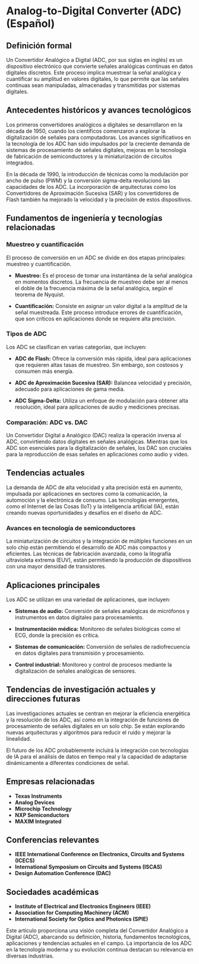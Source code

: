 # Analog-to-Digital Converter (ADC) (Español)

## Definición formal

Un Convertidor Analógico a Digital (ADC, por sus siglas en inglés) es un dispositivo electrónico que convierte señales analógicas continuas en datos digitales discretos. Este proceso implica muestrear la señal analógica y cuantificar su amplitud en valores digitales, lo que permite que las señales continuas sean manipuladas, almacenadas y transmitidas por sistemas digitales.

## Antecedentes históricos y avances tecnológicos

Los primeros convertidores analógicos a digitales se desarrollaron en la década de 1950, cuando los científicos comenzaron a explorar la digitalización de señales para computadoras. Los avances significativos en la tecnología de los ADC han sido impulsados por la creciente demanda de sistemas de procesamiento de señales digitales, mejoras en la tecnología de fabricación de semiconductores y la miniaturización de circuitos integrados.

En la década de 1990, la introducción de técnicas como la modulación por ancho de pulso (PWM) y la conversión sigma-delta revolucionó las capacidades de los ADC. La incorporación de arquitecturas como los Convertidores de Aproximación Sucesiva (SAR) y los convertidores de Flash también ha mejorado la velocidad y la precisión de estos dispositivos. 

## Fundamentos de ingeniería y tecnologías relacionadas

### Muestreo y cuantificación

El proceso de conversión en un ADC se divide en dos etapas principales: muestreo y cuantificación. 

- **Muestreo:** Es el proceso de tomar una instantánea de la señal analógica en momentos discretos. La frecuencia de muestreo debe ser al menos el doble de la frecuencia máxima de la señal analógica, según el teorema de Nyquist.
  
- **Cuantificación:** Consiste en asignar un valor digital a la amplitud de la señal muestreada. Este proceso introduce errores de cuantificación, que son críticos en aplicaciones donde se requiere alta precisión.

### Tipos de ADC

Los ADC se clasifican en varias categorías, que incluyen:

- **ADC de Flash:** Ofrece la conversión más rápida, ideal para aplicaciones que requieren altas tasas de muestreo. Sin embargo, son costosos y consumen más energía.
  
- **ADC de Aproximación Sucesiva (SAR):** Balancea velocidad y precisión, adecuado para aplicaciones de gama media.
  
- **ADC Sigma-Delta:** Utiliza un enfoque de modulación para obtener alta resolución, ideal para aplicaciones de audio y mediciones precisas.

### Comparación: ADC vs. DAC

Un Convertidor Digital a Analógico (DAC) realiza la operación inversa al ADC, convirtiendo datos digitales en señales analógicas. Mientras que los ADC son esenciales para la digitalización de señales, los DAC son cruciales para la reproducción de esas señales en aplicaciones como audio y video.

## Tendencias actuales

La demanda de ADC de alta velocidad y alta precisión está en aumento, impulsada por aplicaciones en sectores como la comunicación, la automoción y la electrónica de consumo. Las tecnologías emergentes, como el Internet de las Cosas (IoT) y la inteligencia artificial (IA), están creando nuevas oportunidades y desafíos en el diseño de ADC.

### Avances en tecnología de semiconductores

La miniaturización de circuitos y la integración de múltiples funciones en un solo chip están permitiendo el desarrollo de ADC más compactos y eficientes. Las técnicas de fabricación avanzada, como la litografía ultravioleta extrema (EUV), están permitiendo la producción de dispositivos con una mayor densidad de transistores.

## Aplicaciones principales

Los ADC se utilizan en una variedad de aplicaciones, que incluyen:

- **Sistemas de audio:** Conversión de señales analógicas de micrófonos y instrumentos en datos digitales para procesamiento.
  
- **Instrumentación médica:** Monitoreo de señales biológicas como el ECG, donde la precisión es crítica.
  
- **Sistemas de comunicación:** Conversión de señales de radiofrecuencia en datos digitales para transmisión y procesamiento.

- **Control industrial:** Monitoreo y control de procesos mediante la digitalización de señales analógicas de sensores.

## Tendencias de investigación actuales y direcciones futuras

Las investigaciones actuales se centran en mejorar la eficiencia energética y la resolución de los ADC, así como en la integración de funciones de procesamiento de señales digitales en un solo chip. Se están explorando nuevas arquitecturas y algoritmos para reducir el ruido y mejorar la linealidad.

El futuro de los ADC probablemente incluirá la integración con tecnologías de IA para el análisis de datos en tiempo real y la capacidad de adaptarse dinámicamente a diferentes condiciones de señal.

## Empresas relacionadas

- **Texas Instruments**
- **Analog Devices**
- **Microchip Technology**
- **NXP Semiconductors**
- **MAXIM Integrated**

## Conferencias relevantes

- **IEEE International Conference on Electronics, Circuits and Systems (ICECS)**
- **International Symposium on Circuits and Systems (ISCAS)**
- **Design Automation Conference (DAC)**

## Sociedades académicas

- **Institute of Electrical and Electronics Engineers (IEEE)**
- **Association for Computing Machinery (ACM)**
- **International Society for Optics and Photonics (SPIE)**

Este artículo proporciona una visión completa del Convertidor Analógico a Digital (ADC), abarcando su definición, historia, fundamentos tecnológicos, aplicaciones y tendencias actuales en el campo. La importancia de los ADC en la tecnología moderna y su evolución continua destacan su relevancia en diversas industrias.